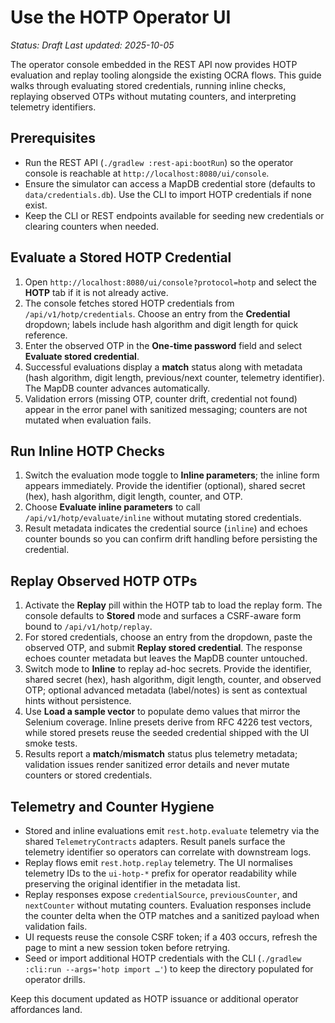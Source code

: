 # Use the HOTP Operator UI

_Status: Draft_
_Last updated: 2025-10-05_

The operator console embedded in the REST API now provides HOTP evaluation and replay tooling alongside the existing OCRA flows. This guide walks through evaluating stored credentials, running inline checks, replaying observed OTPs without mutating counters, and interpreting telemetry identifiers.

## Prerequisites
- Run the REST API (`./gradlew :rest-api:bootRun`) so the operator console is reachable at `http://localhost:8080/ui/console`.
- Ensure the simulator can access a MapDB credential store (defaults to `data/credentials.db`). Use the CLI to import HOTP credentials if none exist.
- Keep the CLI or REST endpoints available for seeding new credentials or clearing counters when needed.

## Evaluate a Stored HOTP Credential
1. Open `http://localhost:8080/ui/console?protocol=hotp` and select the **HOTP** tab if it is not already active.
2. The console fetches stored HOTP credentials from `/api/v1/hotp/credentials`. Choose an entry from the **Credential** dropdown; labels include hash algorithm and digit length for quick reference.
3. Enter the observed OTP in the **One-time password** field and select **Evaluate stored credential**.
4. Successful evaluations display a **match** status along with metadata (hash algorithm, digit length, previous/next counter, telemetry identifier). The MapDB counter advances automatically.
5. Validation errors (missing OTP, counter drift, credential not found) appear in the error panel with sanitized messaging; counters are not mutated when evaluation fails.

## Run Inline HOTP Checks
1. Switch the evaluation mode toggle to **Inline parameters**; the inline form appears immediately. Provide the identifier (optional), shared secret (hex), hash algorithm, digit length, counter, and OTP.
2. Choose **Evaluate inline parameters** to call `/api/v1/hotp/evaluate/inline` without mutating stored credentials.
3. Result metadata indicates the credential source (`inline`) and echoes counter bounds so you can confirm drift handling before persisting the credential.

## Replay Observed HOTP OTPs
1. Activate the **Replay** pill within the HOTP tab to load the replay form. The console defaults to **Stored** mode and surfaces a CSRF-aware form bound to `/api/v1/hotp/replay`.
2. For stored credentials, choose an entry from the dropdown, paste the observed OTP, and submit **Replay stored credential**. The response echoes counter metadata but leaves the MapDB counter untouched.
3. Switch mode to **Inline** to replay ad-hoc secrets. Provide the identifier, shared secret (hex), hash algorithm, digit length, counter, and observed OTP; optional advanced metadata (label/notes) is sent as contextual hints without persistence.
4. Use **Load a sample vector** to populate demo values that mirror the Selenium coverage. Inline presets derive from RFC 4226 test vectors, while stored presets reuse the seeded credential shipped with the UI smoke tests.
5. Results report a **match**/**mismatch** status plus telemetry metadata; validation issues render sanitized error details and never mutate counters or stored credentials.

## Telemetry and Counter Hygiene
- Stored and inline evaluations emit `rest.hotp.evaluate` telemetry via the shared `TelemetryContracts` adapters. Result panels surface the telemetry identifier so operators can correlate with downstream logs.
- Replay flows emit `rest.hotp.replay` telemetry. The UI normalises telemetry IDs to the `ui-hotp-*` prefix for operator readability while preserving the original identifier in the metadata list.
- Replay responses expose `credentialSource`, `previousCounter`, and `nextCounter` without mutating counters. Evaluation responses include the counter delta when the OTP matches and a sanitized payload when validation fails.
- UI requests reuse the console CSRF token; if a 403 occurs, refresh the page to mint a new session token before retrying.
- Seed or import additional HOTP credentials with the CLI (`./gradlew :cli:run --args='hotp import …'`) to keep the directory populated for operator drills.

Keep this document updated as HOTP issuance or additional operator affordances land.
